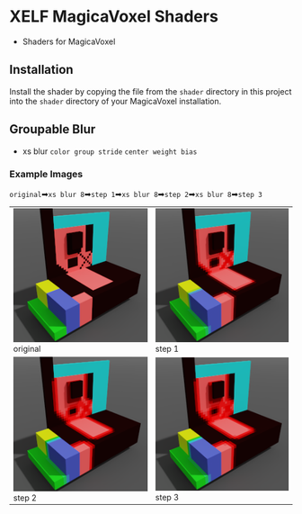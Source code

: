 # XELF MagicaVoxel Shaders
* Shaders for MagicaVoxel

## Installation

Install the shader by copying the file from the `shader` directory in this project into the `shader` directory of your MagicaVoxel installation.

## Groupable Blur

* xs blur `color group stride` `center weight bias`

### Example Images

`original`➡`xs blur 8`➡`step 1`➡`xs blur 8`➡`step 2`➡`xs blur 8`➡`step 3`

|||
|---|---|
|![step 0](image/xs%20blur%208%20step%200.png)<br>original|![step 1](image/xs%20blur%208%20step%201.png)<br>step 1
|![step 2](image/xs%20blur%208%20step%202.png)<br>step 2|![step 3](image/xs%20blur%208%20step%203.png)<br>step 3|
